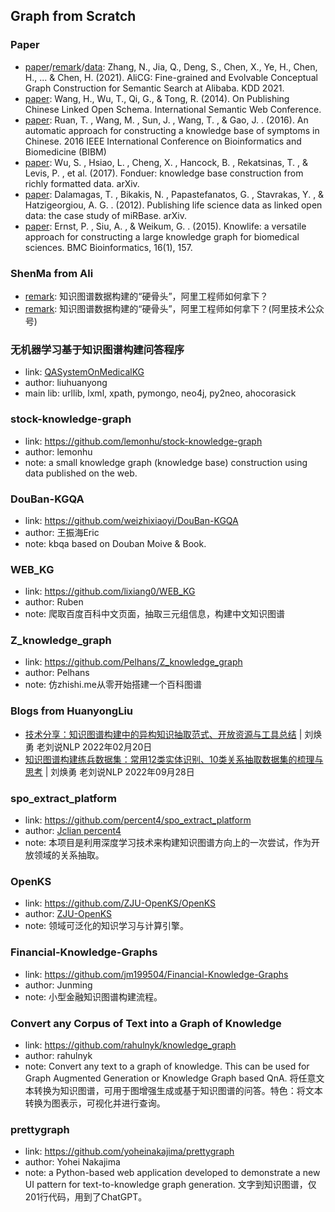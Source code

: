 ## **Graph from Scratch**

### Paper
  * [paper](https://arxiv.org/abs/2106.01686)/[remark](https://mp.weixin.qq.com/s/QajJ00LpuBQfujOEouFc8g)/[data](https://github.com/alibaba-research/ConceptGraph): Zhang, N., Jia, Q., Deng, S., Chen, X., Ye, H., Chen, H., ... & Chen, H. (2021). AliCG: Fine-grained and Evolvable Conceptual Graph Construction for Semantic Search at Alibaba. KDD 2021.
  * [paper](https://link.springer.com/chapter/10.1007%2F978-3-319-11964-9_19): Wang, H., Wu, T., Qi, G., & Tong, R. (2014). On Publishing Chinese Linked Open Schema. International Semantic Web Conference.
  * [paper](https://www.researchgate.net/publication/312561715_An_automatic_approach_for_constructing_a_knowledge_base_of_symptoms_in_Chinese): Ruan, T. , Wang, M. , Sun, J. , Wang, T. , & Gao, J. . (2016). An automatic approach for constructing a knowledge base of symptoms in Chinese. 2016 IEEE International Conference on Bioinformatics and Biomedicine (BIBM)
  * [paper](https://arxiv.org/abs/1703.05028): Wu, S. , Hsiao, L. , Cheng, X. , Hancock, B. , Rekatsinas, T. , & Levis, P. , et al. (2017). Fonduer: knowledge base construction from richly formatted data. arXiv.
  * [paper](https://arxiv.org/pdf/1205.2320.pdf): Dalamagas, T. , Bikakis, N. , Papastefanatos, G. , Stavrakas, Y. , & Hatzigeorgiou, A. G. . (2012). Publishing life science data as linked open data: the case study of miRBase. arXiv.
  * [paper](https://pure.mpg.de/rest/items/item_2157584_1/component/file_2157583/content): Ernst, P. , Siu, A. , & Weikum, G. . (2015). Knowlife: a versatile approach for constructing a large knowledge graph for biomedical sciences. BMC Bioinformatics, 16(1), 157.

### ShenMa from Ali
  * [remark](https://blog.csdn.net/yunqiinsight/article/details/79563396): 知识图谱数据构建的“硬骨头”，阿里工程师如何拿下？<br>
  * [remark](https://mp.weixin.qq.com/s/qw9i24goTsVgdk1qW6ie9A): 知识图谱数据构建的“硬骨头”，阿里工程师如何拿下？(阿里技术公众号)<br>

### 无机器学习基于知识图谱构建问答程序
  * link: [QASystemOnMedicalKG](https://github.com/liuhuanyong/QASystemOnMedicalKG)
  * author: liuhuanyong
  * main lib: urllib, lxml, xpath, pymongo, neo4j, py2neo, ahocorasick

### stock-knowledge-graph
  * link: https://github.com/lemonhu/stock-knowledge-graph
  * author: lemonhu
  * note: a small knowledge graph (knowledge base) construction using data published on the web.

### DouBan-KGQA
  * link: https://github.com/weizhixiaoyi/DouBan-KGQA
  * author: 王振海Eric
  * note: kbqa based on Douban Moive & Book.

### WEB_KG
  * link: https://github.com/lixiang0/WEB_KG
  * author: Ruben
  * note: 爬取百度百科中文页面，抽取三元组信息，构建中文知识图谱

### Z_knowledge_graph
  * link: https://github.com/Pelhans/Z_knowledge_graph
  * author: Pelhans
  * note: 仿zhishi.me从零开始搭建一个百科图谱

### Blogs from HuanyongLiu
  * [技术分享：知识图谱构建中的异构知识抽取范式、开放资源与工具总结](https://mp.weixin.qq.com/s/P1gGxx8LEsbAAv4zwvrFrg) | 刘焕勇 老刘说NLP 2022年02月20日
  * [知识图谱构建练兵数据集：常用12类实体识别、10类关系抽取数据集的梳理与思考](https://mp.weixin.qq.com/s/YJLptAgwPWP9myqH99fReA) | 刘焕勇 老刘说NLP 2022年09月28日

### spo_extract_platform
  * link: https://github.com/percent4/spo_extract_platform
  * author: [Jclian percent4](https://github.com/percent4)
  * note: 本项目是利用深度学习技术来构建知识图谱方向上的一次尝试，作为开放领域的关系抽取。

### OpenKS
  * link: https://github.com/ZJU-OpenKS/OpenKS
  * author: [ZJU-OpenKS](https://github.com/ZJU-OpenKS)
  * note: 领域可泛化的知识学习与计算引擎。

### Financial-Knowledge-Graphs
  * link: https://github.com/jm199504/Financial-Knowledge-Graphs
  * author: Junming
  * note: 小型金融知识图谱构建流程。

### Convert any Corpus of Text into a Graph of Knowledge
  * link: https://github.com/rahulnyk/knowledge_graph
  * author: rahulnyk
  * note: Convert any text to a graph of knowledge. This can be used for Graph Augmented Generation or Knowledge Graph based QnA. 将任意文本转换为知识图谱，可用于图增强生成或基于知识图谱的问答。特色：将文本转换为图表示，可视化并进行查询。

### prettygraph
  * link: https://github.com/yoheinakajima/prettygraph
  * author: Yohei Nakajima
  * note: a Python-based web application developed to demonstrate a new UI pattern for text-to-knowledge graph generation. 文字到知识图谱，仅201行代码，用到了ChatGPT。
 
